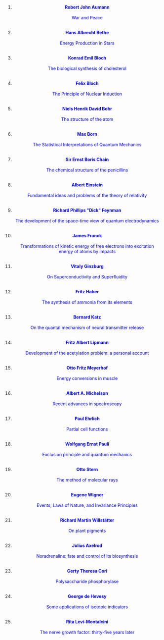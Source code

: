  1.  <a href="https://en.wikipedia.org/wiki/Robert_Aumann" target="_blank" style="text-decoration:none"> <font color="blue"> <center> <b>Robert John Aumann</b></center></font> </a></br>
<a href="https://github.com/manjunath5496/Jewish-Nobel-Lectures/blob/master/jwn(1).pdf" target="_blank" style="text-decoration:none"> <font color="blue"> <center> War and Peace</center></font> </a></br>
                
2. <a href="https://en.wikipedia.org/wiki/Hans_Bethe" target="_blank" style="text-decoration:none"> <font color="blue"> <center> <b>Hans Albrecht Bethe</b></center></font> </a></br>
               <a href="https://github.com/manjunath5496/Jewish-Nobel-Lectures/blob/master/jwn(2).pdf" target="_blank" style="text-decoration:none"> <font color="blue"> <center> Energy Production in Stars</center></font> </a></br>
                
 3.  <a href="https://en.wikipedia.org/wiki/Konrad_Emil_Bloch" target="_blank" style="text-decoration:none"> <font color="blue"> <center> <b>Konrad Emil Bloch</b></center></font> </a></br>
<a href="https://github.com/manjunath5496/Jewish-Nobel-Lectures/blob/master/jwn(3).pdf" target="_blank" style="text-decoration:none"> <font color="blue"> <center> The biological synthesis of cholesterol</center></font> </a></br>
                
4. <a href="https://en.wikipedia.org/wiki/Felix_Bloch" target="_blank" style="text-decoration:none"> <font color="blue"> <center><b> Felix Bloch</b></center></font> </a></br>
               <a href="https://github.com/manjunath5496/Jewish-Nobel-Lectures/blob/master/jwn(4).pdf" target="_blank" style="text-decoration:none"> <font color="blue"> <center> The Principle of Nuclear Induction</center></font> </a></br>
 

5.  <a href="https://en.wikipedia.org/wiki/Niels_Bohr" target="_blank" style="text-decoration:none"> <font color="blue"> <center> <b>Niels Henrik David Bohr</b></center></font> </a></br>
<a href="https://github.com/manjunath5496/Jewish-Nobel-Lectures/blob/master/jwn(5).pdf" target="_blank" style="text-decoration:none"> <font color="blue"> <center>The structure of the atom</center></font> </a></br>
                
6. <a href="https://en.wikipedia.org/wiki/Max_Born" target="_blank" style="text-decoration:none"> <font color="blue"> <center> <b>Max Born</b></center></font> </a></br>
               <a href="https://github.com/manjunath5496/Jewish-Nobel-Lectures/blob/master/jwn(6).pdf" target="_blank" style="text-decoration:none"> <font color="blue"> <center> The Statistical Interpretations of Quantum Mechanics</center></font> </a></br>
                
 7.  <a href="https://en.wikipedia.org/wiki/Ernst_Chain" target="_blank" style="text-decoration:none"> <font color="blue"> <center> <b>Sir Ernst Boris Chain</b></center></font> </a></br>
<a href="https://github.com/manjunath5496/Jewish-Nobel-Lectures/blob/master/jwn(7).pdf" target="_blank" style="text-decoration:none"> <font color="blue"> <center>The chemical structure of the penicillins</center></font> </a></br>
                
8. <a href="https://en.wikipedia.org/wiki/Albert_Einstein" target="_blank" style="text-decoration:none"> <font color="blue"> <center><b> Albert Einstein</b></center></font> </a></br>
               <a href="https://github.com/manjunath5496/Jewish-Nobel-Lectures/blob/master/jwn(8).pdf" target="_blank" style="text-decoration:none"> <font color="blue"> <center> Fundamental ideas and problems of the theory of relativity</center></font> </a></br>
               
 9.  <a href="https://en.wikipedia.org/wiki/Richard_Feynman" target="_blank" style="text-decoration:none"> <font color="blue"> <center> <b>Richard Phillips "Dick" Feynman</b></center></font> </a></br>
<a href="https://github.com/manjunath5496/Jewish-Nobel-Lectures/blob/master/jwn(9).pdf" target="_blank" style="text-decoration:none"> <font color="blue"> <center> The development of the space-time view of quantum electrodynamics</center></font> </a></br>
                
10. <a href="https://en.wikipedia.org/wiki/James_Franck" target="_blank" style="text-decoration:none"> <font color="blue"> <center> <b>James Franck</b></center></font> </a></br>
               <a href="https://github.com/manjunath5496/Jewish-Nobel-Lectures/blob/master/jwn(10).pdf" target="_blank" style="text-decoration:none"> <font color="blue"> <center> Transformations of kinetic energy of free electrons into excitation energy of atoms by impacts</center></font> </a></br>
                
 11.  <a href="https://en.wikipedia.org/wiki/Vitaly_Ginzburg" target="_blank" style="text-decoration:none"> <font color="blue"> <center> <b>Vitaly Ginzburg</b></center></font> </a></br>
<a href="https://github.com/manjunath5496/Jewish-Nobel-Lectures/blob/master/jwn(11).pdf" target="_blank" style="text-decoration:none"> <font color="blue"> <center>On Superconductivity and Superfluidity</center></font> </a></br>
                
12. <a href="https://en.wikipedia.org/wiki/Fritz_Haber" target="_blank" style="text-decoration:none"> <font color="blue"> <center><b> Fritz Haber </b></center></font> </a></br>
               <a href="https://github.com/manjunath5496/Jewish-Nobel-Lectures/blob/master/jwn(12).pdf" target="_blank" style="text-decoration:none"> <font color="blue"> <center> The synthesis of ammonia from its elements</center></font> </a></br>
 

13.  <a href="https://en.wikipedia.org/wiki/Bernard_Katz" target="_blank" style="text-decoration:none"> <font color="blue"> <center> <b>Bernard Katz</b></center></font> </a></br>
<a href="https://github.com/manjunath5496/Jewish-Nobel-Lectures/blob/master/jwn(13).pdf" target="_blank" style="text-decoration:none"> <font color="blue"> <center>On the quantal mechanism of neural transmitter release</center></font> </a></br>
                
14. <a href="https://en.wikipedia.org/wiki/Fritz_Albert_Lipmann" target="_blank" style="text-decoration:none"> <font color="blue"> <center> <b>Fritz Albert Lipmann </b></center></font> </a></br>
               <a href="https://github.com/manjunath5496/Jewish-Nobel-Lectures/blob/master/jwn(14).pdf" target="_blank" style="text-decoration:none"> <font color="blue"> <center> Development of the acetylation problem: a personal account</center></font> </a></br>
                
 15.  <a href="https://en.wikipedia.org/wiki/Otto_Fritz_Meyerhof" target="_blank" style="text-decoration:none"> <font color="blue"> <center> <b>Otto Fritz Meyerhof </b></center></font> </a></br>
<a href="https://github.com/manjunath5496/Jewish-Nobel-Lectures/blob/master/jwn(15).pdf" target="_blank" style="text-decoration:none"> <font color="blue"> <center>Energy conversions in muscle</center></font> </a></br>
                
16. <a href="https://en.wikipedia.org/wiki/Albert_A._Michelson" target="_blank" style="text-decoration:none"> <font color="blue"> <center><b>Albert A. Michelson</b></center></font> </a></br>
               <a href="https://github.com/manjunath5496/Jewish-Nobel-Lectures/blob/master/jwn(16).pdf" target="_blank" style="text-decoration:none"> <font color="blue"> <center> Recent advances in spectroscopy</center></font> </a></br>
               
17. <a href="https://en.wikipedia.org/wiki/Paul_Ehrlich" target="_blank" style="text-decoration:none"> <font color="blue"> <center><b> Paul Ehrlich</b></center></font> </a></br>
               <a href="https://github.com/manjunath5496/Jewish-Nobel-Lectures/blob/master/jwn(17).pdf" target="_blank" style="text-decoration:none"> <font color="blue"> <center> Partial cell functions</center></font> </a></br>
               
 18.  <a href="https://en.wikipedia.org/wiki/Wolfgang_Pauli" target="_blank" style="text-decoration:none"> <font color="blue"> <center> <b>Wolfgang Ernst Pauli</b></center></font> </a></br>
<a href="https://github.com/manjunath5496/Jewish-Nobel-Lectures/blob/master/jwn(18).pdf" target="_blank" style="text-decoration:none"> <font color="blue"> <center> Exclusion principle and quantum mechanics</center></font> </a></br>
                
19. <a href="https://en.wikipedia.org/wiki/Otto_Stern" target="_blank" style="text-decoration:none"> <font color="blue"> <center> <b>Otto Stern</b></center></font> </a></br>
               <a href="https://github.com/manjunath5496/Jewish-Nobel-Lectures/blob/master/jwn(19).pdf" target="_blank" style="text-decoration:none"> <font color="blue"> <center> The method of molecular rays</center></font> </a></br>
                
 20.  <a href="https://en.wikipedia.org/wiki/Eugene_Wigner" target="_blank" style="text-decoration:none"> <font color="blue"> <center> <b>Eugene Wigner</b></center></font> </a></br>
<a href="https://github.com/manjunath5496/Jewish-Nobel-Lectures/blob/master/jwn(20).pdf" target="_blank" style="text-decoration:none"> <font color="blue"> <center>Events, Laws of Nature, and Invariance Principles</center></font> </a></br>
                
21. <a href="https://en.wikipedia.org/wiki/Richard_Willst%C3%A4tter" target="_blank" style="text-decoration:none"> <font color="blue"> <center><b> Richard Martin Willstätter</b></center></font> </a></br>
               <a href="https://github.com/manjunath5496/Jewish-Nobel-Lectures/blob/master/jwn(21).pdf" target="_blank" style="text-decoration:none"> <font color="blue"> <center> On plant pigments</center></font> </a></br>
 

22.  <a href="https://en.wikipedia.org/wiki/Julius_Axelrod" target="_blank" style="text-decoration:none"> <font color="blue"> <center> <b>Julius Axelrod</b></center></font> </a></br>
<a href="https://github.com/manjunath5496/Jewish-Nobel-Lectures/blob/master/jwn(22).pdf" target="_blank" style="text-decoration:none"> <font color="blue"> <center>Noradrenaline: fate and control of its biosynthesis</center></font> </a></br>
                
23. <a href="https://en.wikipedia.org/wiki/Gerty_Cori" target="_blank" style="text-decoration:none"> <font color="blue"> <center> <b>Gerty Theresa Cori  </b></center></font> </a></br>
               <a href="https://github.com/manjunath5496/Jewish-Nobel-Lectures/blob/master/jwn(23).pdf" target="_blank" style="text-decoration:none"> <font color="blue"> <center> Polysaccharide phosphorylase</center></font> </a></br>
                
 24.  <a href="https://en.wikipedia.org/wiki/George_de_Hevesy" target="_blank" style="text-decoration:none"> <font color="blue"> <center> <b>George de Hevesy</b></center></font> </a></br>
<a href="https://github.com/manjunath5496/Jewish-Nobel-Lectures/blob/master/jwn(24).pdf" target="_blank" style="text-decoration:none"> <font color="blue"> <center>Some applications of isotopic indicators</center></font> </a></br>
                
25. <a href="https://en.wikipedia.org/wiki/Rita_Levi-Montalcini" target="_blank" style="text-decoration:none"> <font color="blue"> <center><b>Rita Levi-Montalcini</b></center></font> </a></br>
               <a href="https://github.com/manjunath5496/Jewish-Nobel-Lectures/blob/master/jwn(25).pdf" target="_blank" style="text-decoration:none"> <font color="blue"> <center> The nerve growth factor: thirty-five years later</center></font> </a></br>                             
               
               
               
